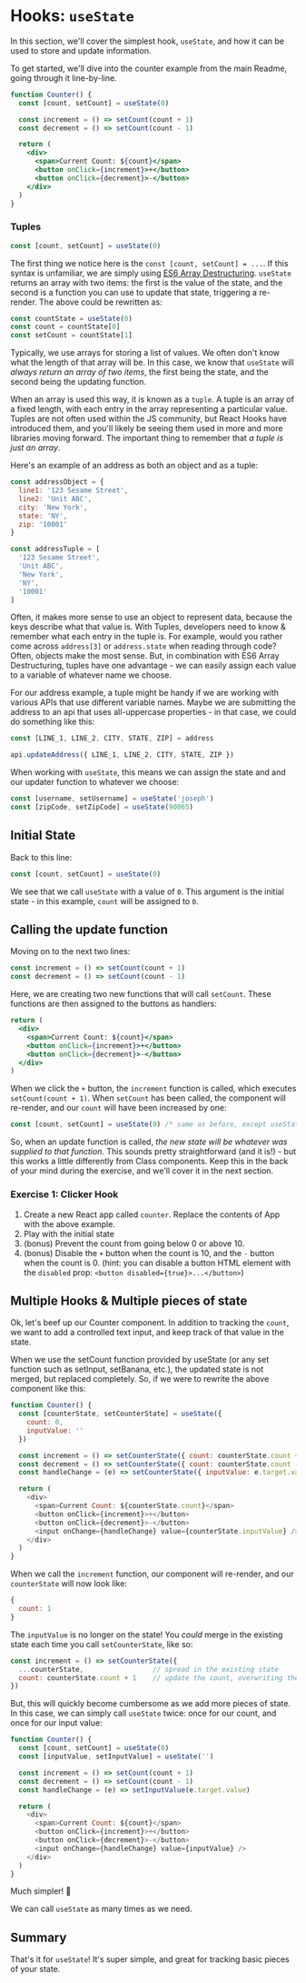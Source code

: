 # Hooks: `useState`

In this section, we'll cover the simplest hook, `useState`, and how it can be used to store and update information.

To get started, we'll dive into the counter example from the main Readme, going through it line-by-line.

```jsx
function Counter() {
  const [count, setCount] = useState(0)

  const increment = () => setCount(count + 1)
  const decrement = () => setCount(count - 1)

  return (
    <div>
      <span>Current Count: ${count}</span>
      <button onClick={increment}>+</button>
      <button onClick={decrement}>-</button>
    </div>
  )
}
```


### Tuples

```js
const [count, setCount] = useState(0)
```

The first thing we notice here is the `const [count, setCount] = ...`. If this syntax is unfamiliar, we are simply using [ES6 Array Destructuring](https://developer.mozilla.org/en-US/docs/Web/JavaScript/Reference/Operators/Destructuring_assignment). `useState` returns an array with two items: the first is the value of the state, and the second is a function you can use to update that state, triggering a re-render. The above could be rewritten as:

```js
const countState = useState(0)
const count = countState[0]
const setCount = countState[1]
```

Typically, we use arrays for storing a list of values. We often don't know what the length of that array will be. In this case, we know that `useState` will *always return an array of two items*, the first being the state, and the second being the updating function.


When an array is used this way, it is known as a `tuple`. A tuple is an array of a fixed length, with each entry in the array representing a particular value. Tuples are not often used within the JS community, but React Hooks have introduced them, and you'll likely be seeing them used in more and more libraries moving forward. The important thing to remember that _a tuple is just an array_. 

Here's an example of an address as both an object and as a tuple:

```js
const addressObject = {
  line1: '123 Sesame Street',
  line2: 'Unit ABC',
  city: 'New York',
  state: 'NY',
  zip: '10001'
}

const addressTuple = [
  '123 Sesame Street',
  'Unit ABC',
  'New York',
  'NY',
  '10001'
]
```

Often, it makes more sense to use an object to represent data, because the keys describe what that value is. With Tuples, developers need to know & remember what each entry in the tuple is. For example, would you rather come across `address[3]` or `address.state` when reading through code? Often, objects make the most sense. But, in combination with  ES6 Array Destructuring, tuples have one advantage - we can easily assign each value to a variable of whatever name we choose.

For our address example, a tuple might be handy if we are working with various APIs that use different variable names. Maybe we are submitting the address to an api that uses all-uppercase properties - in that case, we could do something like this:

```js
const [LINE_1, LINE_2, CITY, STATE, ZIP] = address

api.updateAddress({ LINE_1, LINE_2, CITY, STATE, ZIP })
```


When working with `useState`, this means we can assign the state and and our updater function to whatever we choose:

```js
const [username, setUsername] = useState('joseph')
const [zipCode, setZipCode] = useState(90065)
```


## Initial State

Back to this line:

```js
const [count, setCount] = useState(0)
```

We see that we call `useState` with a value of `0`. This argument is the initial state - in this example, `count` will be assigned to `0`.


## Calling the update function

Moving on to the next two lines:

```js
const increment = () => setCount(count + 1)
const decrement = () => setCount(count - 1)
```

Here, we are creating two new functions that will call `setCount`. These functions are then assigned to the buttons as handlers:

```jsx
return (
  <div>
    <span>Current Count: ${count}</span>
    <button onClick={increment}>+</button>
    <button onClick={decrement}>-</button>
  </div>
)
```

When we click the `+` button, the `increment` function is called, which executes `setCount(count + 1)`. When `setCount` has been called, the component will re-render, and our `count` will have been increased by one:

```js
const [count, setCount] = useState(0) /* same as before, except useState will return an updated count */
```

So, when an update function is called, *the new state will be whatever was supplied to that function*. This sounds pretty straightforward (and it is!) - but this works a little differently from Class components. Keep this in the back of your mind during the exercise, and we'll cover it in the next section.

### Exercise 1: Clicker Hook

1. Create a new React app called `counter`. Replace the contents of App with the above example. 
2. Play with the initial state
3. (bonus) Prevent the count from going below 0 or above 10.
4. (bonus) Disable the `+` button when the count is 10, and the `-` button when the count is 0. (hint: you can disable a button HTML element with the `disabled` prop: `<button disabled={true}>...</button>`)

## Multiple Hooks & Multiple pieces of state 

Ok, let's beef up our Counter component. In addition to tracking the `count`, we want to add a controlled text input, and keep track of that value in the state.

When we use the setCount function provided by useState (or any set function such as setInput, setBanana, etc.), the updated state is not merged, but replaced completely. So, if we were to rewrite the above component like this:


```js
function Counter() {
  const [counterState, setCounterState] = useState({
    count: 0,
    inputValue: ''
  })

  const increment = () => setCounterState({ count: counterState.count + 1 })
  const decrement = () => setCounterState({ count: counterState.count - 1 })
  const handleChange = (e) => setCounterState({ inputValue: e.target.value })

  return (
    <div>
      <span>Current Count: ${counterState.count}</span>
      <button onClick={increment}>+</button>
      <button onClick={decrement}>-</button>
      <input onChange={handleChange} value={counterState.inputValue} />
    </div>
  )
}
```

When we call the `increment` function, our component will re-render, and our `counterState` will now look like:


```js
{
  count: 1
}
```

The `inputValue` is no longer on the state! You *could* merge in the existing state each time you call `setCounterState`, like so:

```js
const increment = () => setCounterState({
  ...counterState,                 // spread in the existing state
  count: counterState.count + 1    // update the count, overwriting the existing count
})
```

But, this will quickly become cumbersome as we add more pieces of state. In this case, we can simply call `useState` twice: once for our count, and once for our input value:

```js
function Counter() {
  const [count, setCount] = useState(0)
  const [inputValue, setInputValue] = useState('')

  const increment = () => setCount(count + 1)
  const decrement = () => setCount(count - 1)
  const handleChange = (e) => setInputValue(e.target.value)

  return (
    <div>
      <span>Current Count: ${count}</span>
      <button onClick={increment}>+</button>
      <button onClick={decrement}>-</button>
      <input onChange={handleChange} value={inputValue} />
    </div>
  )
}
```

Much simpler! 👏

We can call `useState` as many times as we need.

## Summary

That's it for `useState`! It's super simple, and great for tracking basic pieces of your state. 
